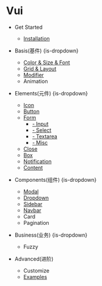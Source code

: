 # Vui

* Get Started
  * [Installation](/)

* Basis(基件) {is-dropdown}
  * [Color & Size & Font](basis/color_size.md)
  * [Grid & Layout](basis/layout.md)
  * [Modifier](basis/modifiers.md)
  * Animation

* Elements(元件) {is-dropdown}
  * [Icon](elements/icon.md)
  * [Button](elements/buttons.md)
  * [Form](elements/form.md)
    * [- Input](elements/input.md)
    * [- Select](elements/select.md)
    * [- Textarea](elements/textarea.md)
    * [- Misc](elements/form_misc.md)
  * [Close](elements/close.md)
  * [Box](elements/box.md)
  * [Notification](elements/notifications.md)
  * [Content](elements/content.md)

* Components(组件) {is-dropdown}
  * [Modal](components/modal.md)
  * [Dropdown](components/dropdown.md)
  * [Sidebar](components/sidebar.md)
  * [Navbar](components/navbar.md)
  * Card
  * Pagination

* Business(业务) {is-dropdown}
  * Fuzzy

* Advanced(进阶)
  * Customize
  * [Examples](examples.md)

<style lang="scss">
  @import url("https://cdn.bootcss.com/animate.css/3.5.2/animate.css");
  @import url("https://maxcdn.bootstrapcdn.com/font-awesome/4.7.0/css/font-awesome.min.css");
  @import url("https://at.alicdn.com/t/font_299456_81qcthgrkonu3di.css");
  @import "~root/scss/vui.scss";
  @import "~docs_lib/common.scss";
</style>